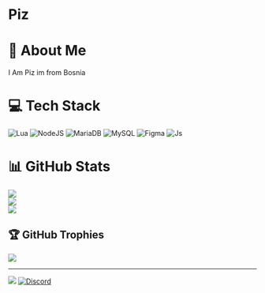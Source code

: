 # Piz

# :rocket: About Me
I Am Piz im from Bosnia

# :computer: Tech Stack
![Lua](https://img.shields.io/badge/lua-%232C2D72.svg?style=for-the-badge&logo=lua&logoColor=white) ![NodeJS](https://img.shields.io/badge/node.js-6DA55F?style=for-the-badge&logo=node.js&logoColor=white) ![MariaDB](https://img.shields.io/badge/MariaDB-003545?style=for-the-badge&logo=mariadb&logoColor=white) ![MySQL](https://img.shields.io/badge/mysql-4479A1.svg?style=for-the-badge&logo=mysql&logoColor=white) ![Figma](https://img.shields.io/badge/figma-%23F24E1E.svg?style=for-the-badge&logo=figma&logoColor=white) ![Js](https://img.shields.io/badge/Js-FF6C37?style=for-the-badge&logo=postman&logoColor=white)

# :bar_chart: GitHub Stats
![](https://github-readme-stats.vercel.app/api?username=p3iz&theme=dark&hide_border=false&include_all_commits=true&count_private=true)<br/>
![](https://github-readme-streak-stats.herokuapp.com/?user=p3iz&theme=dark&hide_border=false)<br/>
![](https://github-readme-stats.vercel.app/api/top-langs/?username=p3iz&theme=dark&hide_border=false&include_all_commits=true&count_private=true&layout=compact)

## :trophy: GitHub Trophies
![](https://github-profile-trophy.vercel.app/?username=p3iz&theme=radical&no-frame=false&no-bg=true&margin-w=4)

---
[![](https://visitcount.itsvg.in/api?id=p3iz&icon=0&color=0)](https://visitcount.itsvg.in)
[![Discord](https://img.shields.io/badge/Discord-%237289DA.svg?logo=discord&logoColor=white)](https://discord.com/users/848248238866825246) 
